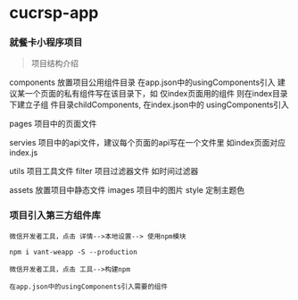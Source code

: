 # cucrsp-app
### 就餐卡小程序项目

> 项目结构介绍

components 放置项目公用组件目录 在app.json中的usingComponents引入
           建议某一个页面的私有组件写在该目录下，如 仅index页面用的组件 则在index目录下建立子组                   件目录childComponents, 在index.json中的 usingComponents引入

pages     项目中的页面文件

servies   项目中的api文件，建议每个页面的api写在一个文件里
          如index页面对应index.js

utils         项目工具文件
    filter    项目过滤器文件 如时间过滤器

assets        放置项目中静态文件
    images    项目中的图片
    style     定制主题色


### 项目引入第三方组件库

    微信开发者工具，点击 详情-->本地设置--> 使用npm模块

    npm i vant-weapp -S --production 

    微信开发者工具，点击 工具-->构建npm

    在app.json中的usingComponents引入需要的组件
    
    


